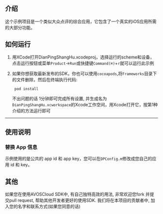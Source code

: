 ## 介绍
这个示例项目是一个类似大众点评的综合应用，它包含了一个真实的iOS应用所需的大部分功能。

## 如何运行

1. 用XCode打开DianPingShangHu.xcodeproj，选择运行的scheme和设备，点击运行按钮或菜单`Product`->`Run`或快捷键`Command(⌘)`+`r`就可以运行此示例

2. 如果你想获取最新发布的SDK，你也可以使用`cocoapods`,将`Frameworks`目录下的文件删除，然后在终端执行代码:

	    pod install

    不出问题的话 1分钟即可完成所有设置, 并生成名为`DianPingShangHu.xcworkspace`的Xcode工作空间，用Xcode打开它，按第1种介绍的方法运行即可

----

## 使用说明

### 替换 App 信息

示例使用的是公共的 app id 和 app key，您可以在`DPConfig.m`修改成您自己的应用 id 和 key。


## 其他

如果您在使用AVOSCloud SDK中, 有自己独特高效的用法, 非常欢迎您fork 并提交pull request, 帮助其他开发者更好的使用SDK. 我们将在本项目的贡献者中, 加入您的名字和联系方式(如果您同意的话)
